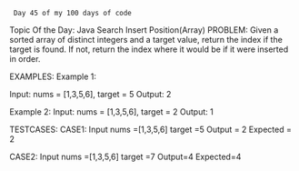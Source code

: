      Day 45 of my 100 days of code
Topic Of the Day: Java Search Insert Position(Array) 
PROBLEM: Given a sorted array of distinct integers and a target value, return the index if the target is found. If not, return the index where it would be if it were inserted in order.

EXAMPLES:
Example 1:

Input: nums = [1,3,5,6], target = 5
Output: 2

Example 2:
Input: nums = [1,3,5,6], target = 2
Output: 1

TESTCASES:
CASE1:
Input nums =[1,3,5,6]
target =5
Output = 2
Expected = 2

CASE2:
Input nums =[1,3,5,6]
target =7
Output=4
Expected=4
